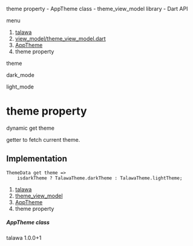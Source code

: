 




theme property - AppTheme class - theme\_view\_model library - Dart API







menu

1. [talawa](../../index.html)
2. [view\_model/theme\_view\_model.dart](../../file-___home_harshil_Desktop_open-source_palisadoes_talawa_lib_view_model_theme_view_model/)
3. [AppTheme](../../file-___home_harshil_Desktop_open-source_palisadoes_talawa_lib_view_model_theme_view_model/AppTheme-class.html)
4. theme property

theme


dark\_mode

light\_mode




# theme property


dynamic
get
theme

getter to fetch current theme.


## Implementation

```
ThemeData get theme =>
    isdarkTheme ? TalawaTheme.darkTheme : TalawaTheme.lightTheme;
```


 


1. [talawa](../../index.html)
2. [theme\_view\_model](../../file-___home_harshil_Desktop_open-source_palisadoes_talawa_lib_view_model_theme_view_model/)
3. [AppTheme](../../file-___home_harshil_Desktop_open-source_palisadoes_talawa_lib_view_model_theme_view_model/AppTheme-class.html)
4. theme property

##### AppTheme class





talawa
1.0.0+1






